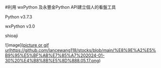 #利用 wxPython 及永豐金Python API建立個人的看盤工具

Python v3.7.3

wxPython v3.0

shioaji

![image]([picture or gif url](https://github.com/lancewang118/stocks/blob/main/%E8%9E%A2%E5%B9%95%E5%BF%AB%E7%85%A7%202024-01-30%20%E4%B8%8B%E5%8D%888.05.17.png)https://github.com/lancewang118/stocks/blob/main/%E8%9E%A2%E5%B9%95%E5%BF%AB%E7%85%A7%202024-01-30%20%E4%B8%8B%E5%8D%888.05.17.png)
